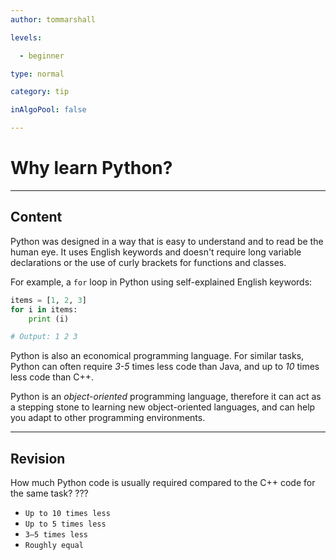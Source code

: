 ```yaml
---
author: tommarshall

levels:

  - beginner

type: normal

category: tip

inAlgoPool: false

---
```


# Why learn Python?

---
## Content

Python was designed in a way that is easy to understand and to read be the human eye. It uses English keywords and doesn't require long variable declarations or the use of curly brackets for functions and classes.

For example, a `for` loop in Python using self-explained English keywords:

```python
items = [1, 2, 3]
for i in items:
    print (i)

# Output: 1 2 3
```

Python is also an economical programming language. For similar tasks, Python can often require *3-5* times less code than Java, and up to *10* times less code than C++.

Python is an *object-oriented* programming language, therefore it can act as a stepping stone to learning new object-oriented languages, and can help you adapt to other programming environments.

---
## Revision

How much Python code is usually required compared to the C++ code for the same task? ???

* `Up to 10 times less`
* `Up to 5 times less`
* `3–5 times less`
* `Roughly equal`
 
